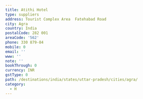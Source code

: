 ```yaml
---
title: Atithi Hotel
type: suppliers
address: Tourist Complex Area  Fatehabad Road
city: Agra
country: India
postalCode: 282 001
areaCode: '562'
phone: 330 879-84
mobile: 0
email: ''
www: ''
note: ''
bookThrough: 0
currency: INR
gstType: 0
path: /destinations/india/states/uttar-pradesh/cities/agra/
category:
  - H
---
```


